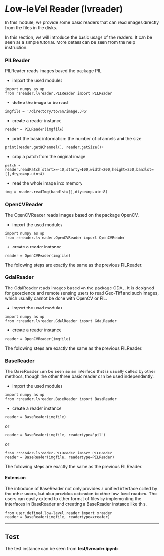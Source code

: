 # *L*ow-le*V*el Reader (lvreader)

In this module, we provide some basic readers that can read images
directly from the files in the disks. 

In this section, we will introduce the basic usage of the readers.
It can be seen as a simple tutorial.
More details can be seen from the help instruction.

### PILReader
PILReader reads images based the package PIL.

- import the used modules
```angular2html
import numpy as np
from rsreader.lvreader.PILReader import PILReader
```

- define the image to be read
```angular2html
imgfile = '/directory/to/an/image.JPG'
``` 

- create a reader instance
```angular2html
reader = PILReader(imgfile)
```

- print the basic information: the number of channels and the size
```angular2html
print(reader.getNChannel(), reader.getSize())
```

- crop a patch from the original image
```angular2html
patch = reader.readPatch(startx=-10,starty=100,width=200,height=250,bandlst=[],dtype=np.uint8)
```

- read the whole image into memory
```angular2html
img = reader.readImg(bandlst=[],dtype=np.uint8)
```
### OpenCVReader
The OpenCVReader reads images based on the package OpenCV.

- import the used modules
```angular2html
import numpy as np
from rsreader.lvreader.OpenCVReader import OpenCVReader
```

- create a reader instance
```angular2html
reader = OpenCVReader(imgfile)
```

The following steps are exactly the same as the previous PILReader.

### GdalReader
The GdalReader reads images based on the package GDAL.
It is designed for geoscience and remote sensing users to read Geo-Tiff and such images,
which usually cannot be done with OpenCV or PIL.

- import the used modules
```angular2html
import numpy as np
from rsreader.lvreader.GdalReader import GdalReader
```

- create a reader instance
```angular2html
reader = OpenCVReader(imgfile)
```

The following steps are exactly the same as the previous PILReader.

### BaseReader
The BaseReader can be seen as an interface that is usually called
by other methods, though the other three basic reader can be used
independently.

- import the used modules
```angular2html
import numpy as np
from rsreader.lvreader.BaseReader import BaseReader
```

- create a reader instance
```angular2html
reader = BaseReader(imgfile)
```
or
```angular2html
reader = BaseReader(imgfile, readertype='pil')
```
or
```angular2html
from rsreader.lvreader.PILReader import PILReader
reader = BaseReader(imgfile, readertype=PILReader)
```

The following steps are exactly the same as the previous PILReader.

#### Extension
The introduce of BaseReader not only provides a unified interface
called by the other users, but also provides extension to other
low-level readers. The users can easily extend to other format
of files by implementing the interfaces in BaseReader
and creating a BaseReader instance like this.
```angular2html
from user.defined.low-level.reader import xreader
reader = BaseReader(imgfile, readertype=xreader)
```

---------------
## Test
The test instance can be seen from __test/lvreader.ipynb__
